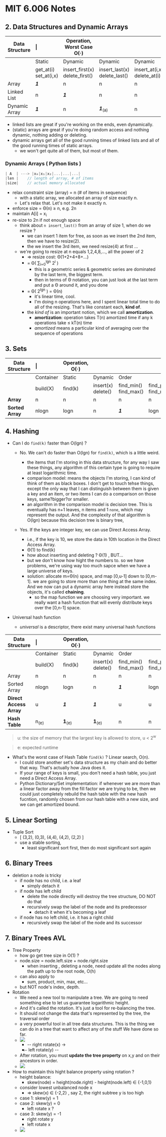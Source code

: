 
# MIT 6.006 Notes

## 2. Data Structures and Dynamic Arrays


Data Structure | \| | Operation, <br>Worst Case O(·)  | &nbsp; |  &nbsp;
--- | :--- | --- | --- | --- 
&nbsp; | Static | Dynamic | Dynamic | Dynamic
&nbsp; | get_at(i)<br>set_at(i,x) | insert_first(x)<br>delete_first()| insert_last(x)<br>delete_last() | insert_at(i,x)<br>delete_at(i)
Array | ***1*** | n | n | n
Linked List | n | ***1*** | n | n 
Dynamic Array | ***1*** | n | ***1***<sub>(a)</sub> | n




- linked lists are great if you're working on the ends, even dynamically.
- (static) arrays are great if you're doing random access and nothing dynamic, nothing adding or deleting.
- dynamic arrays get all of the good running times of linked lists and all of the good running times of static arrays.
    - we won't get quite all of them, but most of them. 


### Dynamic Arrays ( Python lists )

```cpp
| A  | ---> |x₀|x₁|x₂|...|...|...| 
|len |    // length of array, # of items
|size|    // actual memory allocated
```

- relax constraint size (array) = n (# of items in sequence)
    - with a static array, we allocated an array of size exactly n. 
    - Let's relax that.  Let's not make it exactly n.
- enforce size = Θ(n) ≥ n, e.g. 2n
- maintain A[i] = x<sub>i</sub>
- re-size to 2n if not enough space
    - think about `n insert_last()` from an array of size 1, when do we resize ?
        - we can insert 1 item for free, as soon as we insert the 2nd item, then we have to resize(2).
        - the we insert the 3rd item,  we need resize(4) at first ...
    - we're going to resize at n equals 1,2,4,8,..., all the power of 2
        - ⇒ resize cost: Θ(1+2+4+8+...)
        - = Θ( ∑<sub>i=0</sub><sup>lgn</sup> 2<sup>i</sup> )
            - this is a geometric series & geometric series are dominated by the last term, the biggest term.
            - then in terms of Θ notation, you can just look at the last term and put a Θ around it, and you done
        - = Θ( 2<sup>lgn</sup> ) = Θ(n)
            - it's linear time, cool.
            - I'm doing n operations here, and I spent linear total time to do all of the resizing. That's like constant each, **kind of**.
        - the *kind of* is an important notion,  which we call **amortization**.
            - **amortization**: operation takes T(n) amortized time  if any k operations take ≤ kT(n) time
            - *amortized* means a particular kind of averaging over the sequence of operations


## 3. Sets

Data Structure | \| | Operation, O(·)  | &nbsp; |  &nbsp; |  &nbsp;
--- | :--- | --- | --- | --- | ---
&nbsp; | Container | Static | Dynamic | Order | &nbsp;
&nbsp; | build(X) | find(k) | insert(x)<br>delete() | find_min()<br>find_max() | find_prev(k)<br>find_next(k)
**Array** | n | n | n | n | n
**Sorted Array** | nlogn | logn | n | ***1*** | logn



## 4. Hashing


- Can I do `find(k)` faster than O(lgn) ?
    - No. We can't do faster than O(lgn) for `find(k)`, which is a little weird.
        - the items that I'm storing in this data structure, for any way I saw these things, any algorithm of this certain type is going to require at least logarithmic time.
        - comparison model:  means the objects I'm storing, I can kind of think of them as black boxes. I don't get to touch tehse things, except the only way that I can distinguish between them is given a key and an item, or two items I can do a comparison on those keys, same?bigger?or smaller.
        - an algorithm in the comparison model is decision tree. This is eventually has n+1 leaves, n items and 1 `none`, which may represent the output. And the complexity of that algorithm is O(lgn) because this decision tree is binary tree, 

    - Yes. If the keys are integer key, we can use Direct Access Array.
        - i.e., if the key is 10, we store the data in 10th location in the Direct Access Array.
        - Θ(1) to find(k)
        - how about inserting and deleting ? Θ(1) , BUT...
        - but we don't know how hight the numbers to. so we have problems, we're using way too much sapce when we have a large universe of keys.
        - solution:  allocate m=Θ(n) space, and map [0,u-1] down to [0,m-1]. we are going to store more than one thing at the same index. And we now can put a dynamic array here instead store the objects, it's called **chaining**.
            - so the map function we are choosing very important. we really want a hash function that will evenly distribute keys over the [0,n-1] space.

- Universal hash function
    - *universal* is a descriptor, there exist many universal hash functions


Data Structure | \| | Operation, O(·)  | &nbsp; |  &nbsp; |  &nbsp;
--- | :--- | --- | --- | --- | ---
&nbsp; | Container | Static | Dynamic | Order | &nbsp;
&nbsp; | build(X) | find(k) | insert(x)<br>delete() | find_min()<br>find_max() | find_prev(k)<br>find_next(k)
Array | n | n | n | n | n
Sorted Array | nlogn | logn | n | ***1*** | logn
**Direct Access Array** | u | ***1*** | ***1*** | u | u 
**Hash Table** | n<sub>(e)</sub> | **1**<sub>(e)</sub> | **1**<sub>(e)</sub> | n | n

> u: the size of memory that the largest key is allowed to store, u < 2<sup>w</sup>

> e: expected runtime

- What's the worst case of Hash Table `find(k)` ? Linear search, O(n).
    - I could store another set's data structure as my chain and do better that way. That's actually how Java does it.
    - If your range of keys is small, you don't need a hash table, you just need a Direct Access Array.
    - Python Dictionary/Set implementation: if whenever we are more than a linear factor away from the fill factor  we are trying to be, then we could just completely rebuild the hash table with the new hash fucntion, randomly chosen from our hash table with a new size, and we can get amortized bound.


## 5. Linear Sorting

- Tuple Sort
    - [ (3,2), (0,3), (4,4), (4,2), (2,2) ]
    - use a stable sorting,
        - least significant sort first, then do most significant sort again

## 6. Binary Trees

- deletion a node is tricky
    - if node has no child, i.e. a leaf
        - simply detach it 
    - if node has left child
        - delete the node directly will destroy the tree structure, DO NOT do that
        - recursively swap the label of the node and its predecessor
            - detach it when it's becoming a leaf
    - if node has no left child, i.e. it has a right child
        - recursively swap the label of the node and its successor


## 7. Binary Trees  AVL

- Tree Property
    - how go get tree size in O(1) ?
    - node.size = node.left.size + node.right.size
        - when inserting , deleting a node,  need update all the nodes along the path up to the root node, O(h)
    - can also apply to
        - sum, product, min, max, etc...
    - but NOT node's index, depth.
- Rotation
    - We need a new tool to manipulate a tree. We are going to need something else to let us guarantee logarithmic height.
    - And it's called the rotation. It's just a tool for re-balancing the tree.
    - It should not change the data that's represented by the tree, the traversal order
    - a very powerful tool in all tree data structures. This is the thing we can do in a tree that want to affect any of the stuff We have done so far.
    - ![](../imgs/binary_tree_rotation.png)
        - -- right rotate(x) →
        -   ⃪ left rotate(y) --
    - After rotation, you must **update the tree property** on x,y and on their ancestors in order.
    - ![](../imgs/AVL_Tree_Example.gif)
- How to maintain this hight balance property using rotation ?
    - height balance:
        - skew(node) = height(node.right) - height(node.left) ∈ {-1,0,1}
    - consider lowest unbalanced node x
        - ⇒ skew(x) ∈ {-2,2} , say 2, the right subtree y is too high
    - case 1: skew(y) = 1
    - case 2: skew(y) = 0
        - left rotate x ?
    - case 3: skew(y) = -1
        - right rotate y
        - left rotate x
    - ![](../imgs/Tree_Rebalancing.png)




